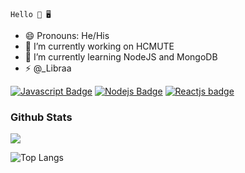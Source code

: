 ```text
Hello 🌙 🖥️
```

- 😄 Pronouns: He/His
- 🔭 I’m currently working on HCMUTE
- 🌱 I’m currently learning NodeJS and MongoDB
- ⚡ @_Libraa

[![Javascript Badge](https://img.shields.io/badge/-Javascript-F0DB4F?style=for-the-badge&labelColor=black&logo=javascript&logoColor=F0DB4F)](#) [![Nodejs Badge](https://img.shields.io/badge/-Nodejs-3C873A?style=for-the-badge&labelColor=black&logo=node.js&logoColor=3C873A)](#)  [![Reactjs badge](https://img.shields.io/badge/-ReactJs-61DAFB?logo=react&logoColor=white&style=plastic)](#)

### Github Stats

<img src="https://github-readme-stats.vercel.app/api?username=puimekster&show_icons=true&theme=shades-of-purple" />

![Top Langs](https://github-readme-stats.vercel.app/api/top-langs/?username=puimekster&layout=compact)

